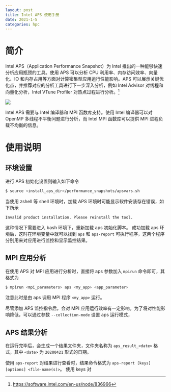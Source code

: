 ```yaml
---
layout: post
title: Intel APS 使用手册
date: 2021-1-5
categories: hpc
---
```


# 简介

Intel APS（Application Performance Snapshot）为 Intel 推出的一种能够快速分析应用瓶颈的工具。使用 APS 可以分析 CPU 利用率、内存访问效率、向量化、IO 和内存占用等方面对计算密集型应用运行性能影响。APS 可以展示关键优化点，并推荐对应的分析工具进行下一步深入分析，例如 Intel Advisor 对线程和向量化分析，Intel VTune Profiler 对热点过程进行分析。[^12321]

![](https://software.intel.com/content/dam/dita/develop/get-started-with-application-performance-snapshot/GUID-56C80296-921B-4E7C-9FD2-8BDF5F5DE5A1.png/_jcr_content/renditions/original)

[^12321]: https://software.intel.com/en-us/node/836966

Intel APS 需要与 Intel 编译器和 MPI 函数库支持。使用 Intel 编译器可以对 OpenMP 多线程不平衡问题进行分析，而 Intel MPI 函数库可以提供 MPI 进程负载不均衡的信息。

# 使用说明

## 环境设置

进行 APS 初始化设置则输入如下命令

```bash
$ source <install_aps_dir>/performance_snapshots/apsvars.sh
```

当使用 zshell 等 shell 环境时，加载 APS 环境时可能显示软件安装存在错误，如下所示

```
Invalid product installation. Please reinstall the tool.
```

这种情况下需要进入 bash 环境下，重新加载 aps 初始化脚本。
成功加载 aps 环境后，这时在环境变量中就可以找到 `aps` 和 `aps-report` 可执行程序，这两个程序分别用来对应用进行监控和显示监控结果。

## MPI 应用分析

在使用 APS 对 MPI 应用进行分析时，直接将 aps 参数加入 `mpirun` 命令即可，其格式为

```bash
$ mpirun <mpi_parameters> aps <my_app> <app_parameter>
```

注意此时是由 aps 调用 MPI 程序 `<my_app>` 运行。

尽管添加 APS 监控指令后，会对 MPI 应用运行效率有一定影响。为了将对性能影响降低，可以通过参数 `--collection-mode` 设置 aps 运行模式，

## APS 结果分析

在运行完毕后，会生成一个结果文件夹，文件夹名称为 `aps_result_<date>` 格式，其中 `<date>` 为 `20200421` 形式的日期。

使用 `aps-report` 对结果进行查看时，结果命令格式为 `aps-report [keys] [options] <file-name(s)>`。
使用 keys 对 
